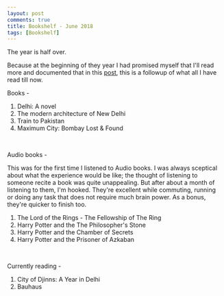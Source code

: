 ```yaml
---
layout: post
comments: true
title: Bookshelf - June 2018
tags: [Bookshelf]
---
```


The year is half over. 

Because at the beginning of they year I had promised myself that I'll read more and documented that in this [post](https://krtkush.github.io/2018/02/22/bookshelf.html), this is a followup of what all I have read till now. 

Books - 

1. Delhi: A novel
2. The modern architecture of New Delhi
3. Train to Pakistan
4. Maximum City: Bombay Lost & Found 

<br>

Audio books -

This was for the first time I listened to Audio books. I was always sceptical about what the experience would be like; the thought of listening to someone recite a book was quite unappealing. But after about a month of listening to them, I'm hooked. They're excellent while commuting, running or doing any task that does not require much brain power. As a bonus, they're quicker to finish too. 

1. The Lord of the Rings - The Fellowship of The Ring
2. Harry Potter and the The Philosopher's Stone
3. Harry Potter and the Chamber of Secrets
4. Harry Potter and the Prisoner of Azkaban

<br>

Currently reading -

1. City of Djinns: A Year in Delhi
2. Bauhaus


